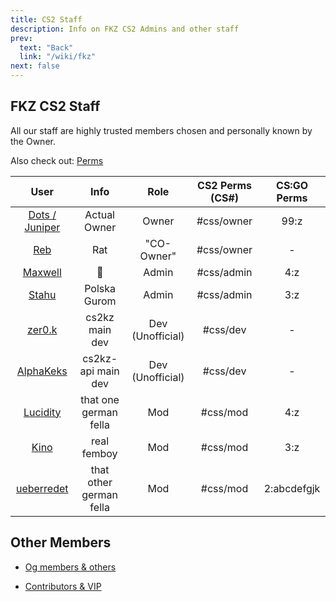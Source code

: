 ```yaml
---
title: CS2 Staff
description: Info on FKZ CS2 Admins and other staff
prev:
  text: "Back"
  link: "/wiki/fkz"
next: false
---
```


## FKZ CS2 Staff

All our staff are highly trusted members chosen and personally known by the Owner.

Also check out: [Perms](/wiki/fkz/servers/perms)

|                                  User                                   |          Info           |       Role       | CS2 Perms (CS#) | CS:GO Perms |
| :---------------------------------------------------------------------: | :---------------------: | :--------------: | :-------------: | :---------: |
| [Dots / Juniper](https://steamcommunity.com/profiles/76561198268569118) |      Actual Owner       |      Owner       |   #css/owner    |    99:z     |
|      [Reb](https://steamcommunity.com/profiles/76561198139427758)       |           Rat           |    "CO-Owner"    |   #css/owner    |      -      |
|    [Maxwell](https://steamcommunity.com/profiles/76561198241119894)     |           🦅            |      Admin       |   #css/admin    |     4:z     |
|     [Stahu](https://steamcommunity.com/profiles/76561198120551466)      |      Polska Gurom       |      Admin       |   #css/admin    |     3:z     |
|     [zer0.k](https://steamcommunity.com/profiles/76561198118681904)     |     cs2kz main dev      | Dev (Unofficial) |    #css/dev     |      -      |
|   [AlphaKeks](https://steamcommunity.com/profiles/76561198282622073)    |   cs2kz-api main dev    | Dev (Unofficial) |    #css/dev     |      -      |
|    [Lucidity](https://steamcommunity.com/profiles/76561198207657755)    |  that one german fella  |       Mod        |    #css/mod     |     4:z     |
|      [Kino](https://steamcommunity.com/profiles/76561198355327911)      |       real femboy       |       Mod        |    #css/mod     |     3:z     |
|   [ueberredet](https://steamcommunity.com/profiles/76561198991484485)   | that other german fella |       Mod        |    #css/mod     | 2:abcdefgjk |

## Other Members

- [Og members & others](/wiki/fkz/og)

- [Contributors & VIP](/wiki/fkz/donators)

